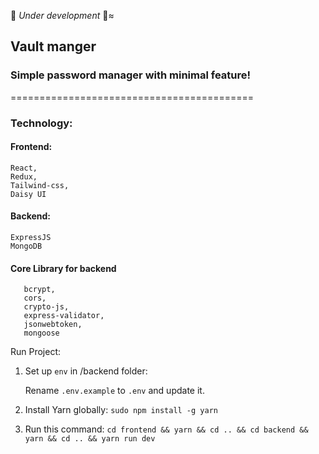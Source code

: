 🚧 _Under development_ 🚧≈
## Vault manger 
   ### Simple password manager with minimal feature!
   ==========================================

 ### Technology:
 #### Frontend:
 ```
 React,
 Redux,
 Tailwind-css,
 Daisy UI
 ```
 
  #### Backend:
 ```
 ExpressJS
 MongoDB
 ```
 
 #### Core Library for backend
 ```
    bcrypt,
    cors,
    crypto-js,
    express-validator,
    jsonwebtoken,
    mongoose
 
 ```

Run Project:

1. Set up `env` in /backend folder: 

   Rename `.env.example` to `.env` and update it.

2. Install Yarn globally:
  `sudo npm install -g yarn`

3. Run this command:
  `cd frontend && yarn && cd .. && cd backend && yarn && cd .. && yarn run dev`
